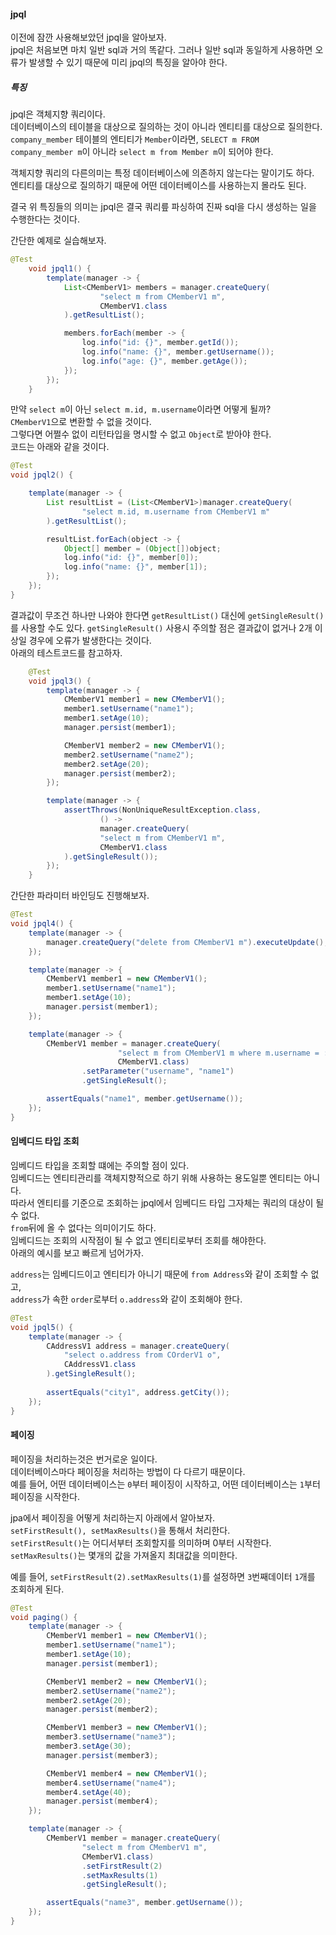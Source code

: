 #### jpql
이전에 잠깐 사용해보았던 jpql을 알아보자.  
jpql은 처음보면 마치 일반 sql과 거의 똑같다. 그러나 일반 sql과 동일하게 사용하면 오류가 발생할 수 있기 때문에 미리 jpql의 특징을 알아야 한다.  

##### 특징
jpql은 객체지향 쿼리이다.  
데이터베이스의 테이블을 대상으로 질의하는 것이 아니라 엔티티를 대상으로 질의한다.  
`company_member` 테이블의 엔티티가 `Member`이라면, `SELECT m FROM company_member m`이 아니라 `select m from Member m`이 되어야 한다.   

객체지향 쿼리의 다른의미는 특정 데이터베이스에 의존하지 않는다는 말이기도 하다.  
엔티티를 대상으로 질의하기 때문에 어떤 데이터베이스를 사용하는지 몰라도 된다.

결국 위 특징들의 의미는 jpql은 결국 쿼리릎 파싱하여 진짜 sql을 다시 생성하는 일을 수행한다는 것이다.  

간단한 예제로 실습해보자.  

~~~java
@Test
    void jpql1() {
        template(manager -> {
            List<CMemberV1> members = manager.createQuery(
                    "select m from CMemberV1 m",
                    CMemberV1.class
            ).getResultList();

            members.forEach(member -> {
                log.info("id: {}", member.getId());
                log.info("name: {}", member.getUsername());
                log.info("age: {}", member.getAge());
            });
        });
    }
~~~

만약 `select m`이 아닌 `select m.id, m.username`이라면 어떻게 될까?  
`CMemberV1`으로 변환할 수 없을 것이다.  
그렇다면 어쩔수 없이 리턴타입을 명시할 수 없고 `Object`로 받아야 한다.  
코드는 아래와 같을 것이다.

~~~java
@Test
void jpql2() {

    template(manager -> {
        List resultList = (List<CMemberV1>)manager.createQuery(
                "select m.id, m.username from CMemberV1 m"
        ).getResultList();

        resultList.forEach(object -> {
            Object[] member = (Object[])object;
            log.info("id: {}", member[0]);
            log.info("name: {}", member[1]);
        });
    });
}
~~~

결과값이 무조건 하나만 나와야 한다면 `getResultList()` 대신에 `getSingleResult()`를 사용할 수도 있다.
`getSingleResult()` 사용시 주의할 점은 결과값이 없거나 2개 이상일 경우에 오류가 발생한다는 것이다.  
아래의 테스트코드를 참고하자.

~~~java
    @Test
    void jpql3() {
        template(manager -> {
            CMemberV1 member1 = new CMemberV1();
            member1.setUsername("name1");
            member1.setAge(10);
            manager.persist(member1);

            CMemberV1 member2 = new CMemberV1();
            member2.setUsername("name2");
            member2.setAge(20);
            manager.persist(member2);
        });

        template(manager -> {
            assertThrows(NonUniqueResultException.class,
                    () ->
                    manager.createQuery(
                    "select m from CMemberV1 m",
                    CMemberV1.class
            ).getSingleResult());
        });
    }
~~~

간단한 파라미터 바인딩도 진행해보자.  

~~~java
@Test
void jpql4() {
    template(manager -> {
        manager.createQuery("delete from CMemberV1 m").executeUpdate();
    });

    template(manager -> {
        CMemberV1 member1 = new CMemberV1();
        member1.setUsername("name1");
        member1.setAge(10);
        manager.persist(member1);
    });

    template(manager -> {
        CMemberV1 member = manager.createQuery(
                        "select m from CMemberV1 m where m.username = :username",
                        CMemberV1.class)
                .setParameter("username", "name1")
                .getSingleResult();

        assertEquals("name1", member.getUsername());
    });
}
~~~

#### 임베디드 타입 조회
임베디드 타입을 조회할 떄에는 주의할 점이 있다.  
임베디드는 엔티티관리를 객체지향적으로 하기 위해 사용하는 용도일뿐 엔티티는 아니다.  
따라서 엔티티를 기준으로 조회하는 jpql에서 임베디드 타입 그자체는 쿼리의 대상이 될 수 없다.  
`from`뒤에 올 수 없다는 의미이기도 하다.    
임베디드는 조회의 시작점이 될 수 없고 엔티티로부터 조회를 해야한다.      
아래의 예시를 보고 빠르게 넘어가자.

`address`는 임베디드이고 엔티티가 아니기 때문에 `from Address`와 같이 조회할 수 없고,  
`address`가 속한 `order`로부터 `o.address`와 같이 조회해야 한다.

~~~java
@Test
void jpql5() {
    template(manager -> {
        CAddressV1 address = manager.createQuery(
            "select o.address from COrderV1 o",
            CAddressV1.class
        ).getSingleResult();
    
        assertEquals("city1", address.getCity());
    });
}
~~~


#### 페이징
페이징을 처리하는것은 번거로운 일이다.  
데이터베이스마다 페이징을 처리하는 방법이 다 다르기 때문이다.  
예를 들어, 어떤 데이터베이스는 `0`부터 페이징이 시작하고, 어떤 데이터베이스는 `1`부터 페이징을 시작한다.  

jpa에서 페이징을 어떻게 처리하는지 아래에서 알아보자.  
`setFirstResult(), setMaxResults()`을 통해서 처리한다.   
`setFirstResult()`는 어디서부터 조회할지를 의미하며 0부터 시작한다.  
`setMaxResults()`는 몇개의 값을 가져올지 최대값을 의미한다.  

예를 들어, `setFirstResult(2).setMaxResults(1)`를 설정하면 `3`번째데이터 `1`개를 조회하게 된다.

~~~java
@Test
void paging() {
    template(manager -> {
        CMemberV1 member1 = new CMemberV1();
        member1.setUsername("name1");
        member1.setAge(10);
        manager.persist(member1);

        CMemberV1 member2 = new CMemberV1();
        member2.setUsername("name2");
        member2.setAge(20);
        manager.persist(member2);

        CMemberV1 member3 = new CMemberV1();
        member3.setUsername("name3");
        member3.setAge(30);
        manager.persist(member3);

        CMemberV1 member4 = new CMemberV1();
        member4.setUsername("name4");
        member4.setAge(40);
        manager.persist(member4);
    });

    template(manager -> {
        CMemberV1 member = manager.createQuery(
                "select m from CMemberV1 m",
                CMemberV1.class)
                .setFirstResult(2)
                .setMaxResults(1)
                .getSingleResult();

        assertEquals("name3", member.getUsername());
    });
}
~~~